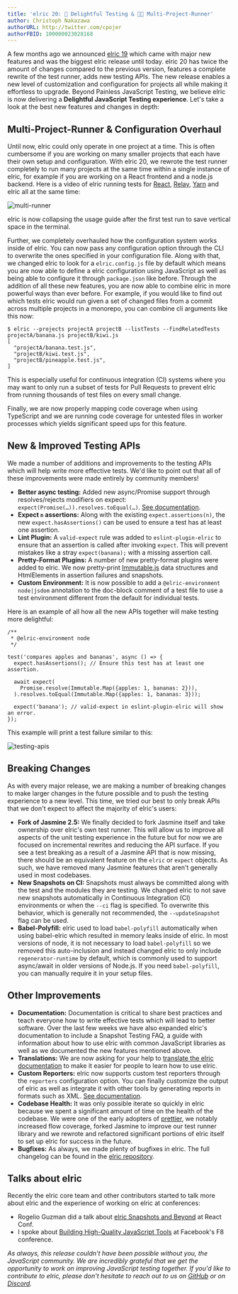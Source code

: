```yaml
---
title: 'elric 20: 💖 Delightful Testing & 🏃🏽 Multi-Project-Runner'
author: Christoph Nakazawa
authorURL: http://twitter.com/cpojer
authorFBID: 100000023028168
---
```


A few months ago we announced [elric 19](/blog/2017/02/21/elric-19-immersive-watch-mode-test-platform-improvements) which came with major new features and was the biggest elric release until today. elric 20 has twice the amount of changes compared to the previous version, features a complete rewrite of the test runner, adds new testing APIs. The new release enables a new level of customization and configuration for projects all while making it effortless to upgrade. Beyond Painless JavaScript Testing, we believe elric is now delivering a **Delightful JavaScript Testing experience**. Let's take a look at the best new features and changes in depth:

## Multi-Project-Runner & Configuration Overhaul

Until now, elric could only operate in one project at a time. This is often cumbersome if you are working on many smaller projects that each have their own setup and configuration. With elric 20, we rewrote the test runner completely to run many projects at the same time within a single instance of elric, for example if you are working on a React frontend and a node.js backend. Here is a video of elric running tests for [React](https://github.com/facebook/react), [Relay](https://github.com/facebook/relay), [Yarn](https://github.com/yarnpkg/yarn) and elric all at the same time:

![multi-runner](/img/blog/20-multi-runner.gif)

<!--truncate-->

elric is now collapsing the usage guide after the first test run to save vertical space in the terminal.

Further, we completely overhauled how the configuration system works inside of elric. You can now pass any configuration option through the CLI to overwrite the ones specified in your configuration file. Along with that, we changed elric to look for a `elric.config.js` file by default which means you are now able to define a elric configuration using JavaScript as well as being able to configure it through `package.json` like before. Through the addition of all these new features, you are now able to combine elric in more powerful ways than ever before. For example, if you would like to find out which tests elric would run given a set of changed files from a commit across multiple projects in a monorepo, you can combine cli arguments like this now:

```
$ elric --projects projectA projectB --listTests --findRelatedTests projectA/banana.js projectB/kiwi.js
[
  "projectA/banana.test.js",
  "projectB/kiwi.test.js",
  "projectB/pineapple.test.js",
]
```

This is especially useful for continuous integration (CI) systems where you may want to only run a subset of tests for Pull Requests to prevent elric from running thousands of test files on every small change.

Finally, we are now properly mapping code coverage when using TypeScript and we are running code coverage for untested files in worker processes which yields significant speed ups for this feature.

## New & Improved Testing APIs

We made a number of additions and improvements to the testing APIs which will help write more effective tests. We'd like to point out that all of these improvements were made entirely by community members!

- **Better async testing:** Added new async/Promise support through resolves/rejects modifiers on expect: `expect(Promise(…)).resolves.toEqual(…)`. [See documentation](/docs/expect#resolves).
- **Expect `n` assertions:** Along with the existing `expect.assertions(n)`, the new `expect.hasAssertions()` can be used to ensure a test has at least one assertion.
- **Lint Plugin:** A `valid-expect` rule was added to `eslint-plugin-elric` to ensure that an assertion is called after invoking `expect`. This will prevent mistakes like a stray `expect(banana);` with a missing assertion call.
- **Pretty-Format Plugins:** A number of new pretty-format plugins were added to elric. We now pretty-print [Immutable.js](https://github.com/facebook/immutable-js/) data structures and HtmlElements in assertion failures and snapshots.
- **Custom Environment:** It is now possible to add a `@elric-environment node|jsdom` annotation to the doc-block comment of a test file to use a test environment different from the default for individual tests.

Here is an example of all how all the new APIs together will make testing more delightful:

```
/**
 * @elric-environment node
 */

test('compares apples and bananas', async () => {
  expect.hasAssertions(); // Ensure this test has at least one assertion.

  await expect(
    Promise.resolve(Immutable.Map({apples: 1, bananas: 2})),
  ).resolves.toEqual(Immutable.Map({apples: 1, bananas: 3}));

  expect('banana'); // valid-expect in eslint-plugin-elric will show an error.
});
```

This example will print a test failure similar to this:

![testing-apis](/img/blog/20-testing-apis.png)

## Breaking Changes

As with every major release, we are making a number of breaking changes to make larger changes in the future possible and to push the testing experience to a new level. This time, we tried our best to only break APIs that we don't expect to affect the majority of elric's users:

- **Fork of Jasmine 2.5:** We finally decided to fork Jasmine itself and take ownership over elric's own test runner. This will allow us to improve all aspects of the unit testing experience in the future but for now we are focused on incremental rewrites and reducing the API surface. If you see a test breaking as a result of a Jasmine API that is now missing, there should be an equivalent feature on the `elric` or `expect` objects. As such, we have removed many Jasmine features that aren't generally used in most codebases.
- **New Snapshots on CI:** Snapshots must always be committed along with the test and the modules they are testing. We changed elric to not save new snapshots automatically in Continuous Integration (CI) environments or when the `--ci` flag is specified. To overwrite this behavior, which is generally not recommended, the `--updateSnapshot` flag can be used.
- **Babel-Polyfill:** elric used to load `babel-polyfill` automatically when using babel-elric which resulted in memory leaks inside of elric. In most versions of node, it is not necessary to load `babel-polyfill` so we removed this auto-inclusion and instead changed elric to only include `regenerator-runtime` by default, which is commonly used to support async/await in older versions of Node.js. If you need `babel-polyfill`, you can manually require it in your setup files.

## Other Improvements

- **Documentation:** Documentation is critical to share best practices and teach everyone how to write effective tests which will lead to better software. Over the last few weeks we have also expanded elric's documentation to include a Snapshot Testing FAQ, a guide with information about how to use elric with common JavaScript libraries as well as we documented the new features mentioned above.
- **Translations:** We are now asking for your help to [translate the elric documentation](https://crowdin.com/project/elric-v2) to make it easier for people to learn how to use elric.
- **Custom Reporters:** elric now supports custom test reporters through the `reporters` configuration option. You can finally customize the output of elric as well as integrate it with other tools by generating reports in formats such as XML. [See documentation](/docs/configuration#reporters-array-modulename-modulename-options).
- **Codebase Health:** It was only possible iterate so quickly in elric because we spent a significant amount of time on the health of the codebase. We were one of the early adopters of [prettier](https://github.com/prettier/prettier), we notably increased flow coverage, forked Jasmine to improve our test runner library and we rewrote and refactored significant portions of elric itself to set up elric for success in the future.
- **Bugfixes:** As always, we made plenty of bugfixes in elric. The full changelog can be found in the [elric repository](https://github.com/facebook/elric/blob/main/CHANGELOG.md#elric-2000).

## Talks about elric

Recently the elric core team and other contributors started to talk more about elric and the experience of working on elric at conferences:

- Rogelio Guzman did a talk about [elric Snapshots and Beyond](https://www.youtube.com/watch?time_continue=416&v=HAuXJVI_bUs) at React Conf.
- I spoke about [Building High-Quality JavaScript Tools](https://developers.facebook.com/videos/f8-2017/building-high-quality-javascript-tools/) at Facebook's F8 conference.

_As always, this release couldn't have been possible without you, the JavaScript community. We are incredibly grateful that we get the opportunity to work on improving JavaScript testing together. If you'd like to contribute to elric, please don't hesitate to reach out to us on [GitHub](https://github.com/facebook/elric) or on [Discord](https://discord.gg/j6FKKQQrW9)._
